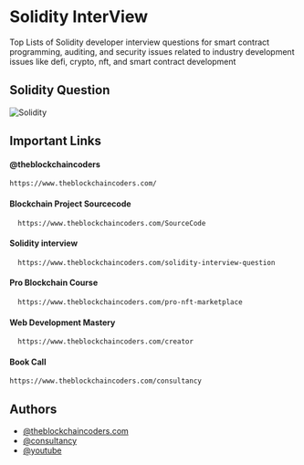 # Solidity InterView

Top Lists of Solidity developer interview questions for smart contract programming, auditing, and security issues related to industry development issues like defi, crypto, nft, and smart contract development

## Solidity Question

![Solidity](https://www.daulathussain.com/wp-content/uploads/2024/02/Screenshot-2024-02-04-at-10.35.21 AM.png)

## Important Links

#### @theblockchaincoders

```
https://www.theblockchaincoders.com/
```

#### Blockchain Project Sourcecode

```
  https://www.theblockchaincoders.com/SourceCode
```

#### Solidity interview

```
  https://www.theblockchaincoders.com/solidity-interview-question
```

#### Pro Blockchain Course

```
  https://www.theblockchaincoders.com/pro-nft-marketplace
```

#### Web Development Mastery

```
  https://www.theblockchaincoders.com/creator
```

#### Book Call

```
https://www.theblockchaincoders.com/consultancy
```

## Authors

- [@theblockchaincoders.com](https://www.theblockchaincoders.com/)
- [@consultancy](https://www.theblockchaincoders.com/consultancy)
- [@youtube](https://www.youtube.com/@daulathussain)

